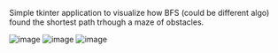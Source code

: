 Simple tkinter application to visualize how BFS (could be different algo) found the shortest path trhough a maze of obstacles.

![image](https://github.com/user-attachments/assets/c3d67c0e-65a5-4787-9f8c-5aa06a2d6e6d)
![image](https://github.com/user-attachments/assets/df10fb32-eda0-4610-8429-e0c1af96d38e)
![image](https://github.com/user-attachments/assets/bd695ceb-38b3-44bc-a0be-84a9176a91d8)
